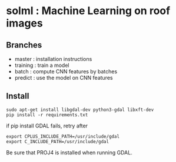 # solml : Machine Learning on roof images

## Branches

* master : installation instructions
* training : train a model
* batch : compute CNN features by batches
* predict : use the model on CNN features

## Install

````
sudo apt-get install libgdal-dev python3-gdal libxft-dev
pip install -r requirements.txt
````

if pip install GDAL fails, retry after

````
export CPLUS_INCLUDE_PATH=/usr/include/gdal
export C_INCLUDE_PATH=/usr/include/gdal
````

Be sure that PROJ4 is installed when running GDAL.

